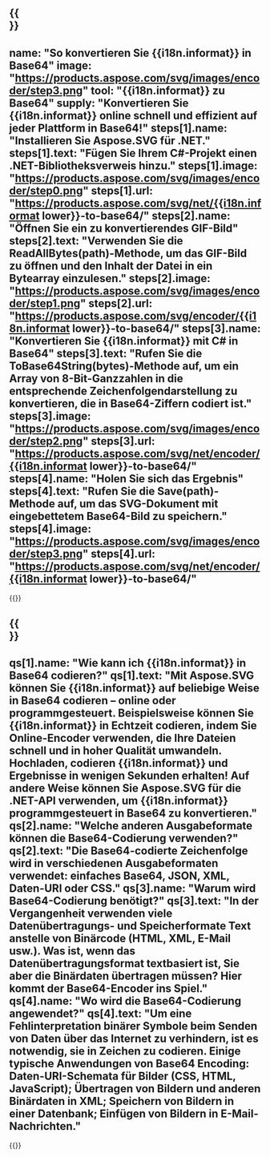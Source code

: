 ﻿---
meta: true
translation: true
deploy: false
---

{{<section howto>}}
---
name: "So konvertieren Sie {{i18n.informat}} in Base64"
image: "https://products.aspose.com/svg/images/encoder/step3.png"
tool: "{{i18n.informat}} zu Base64"
supply: "Konvertieren Sie {{i18n.informat}} online schnell und effizient auf jeder Plattform in Base64!"
steps[1].name: "Installieren Sie Aspose.SVG für .NET."
steps[1].text: "Fügen Sie Ihrem C#-Projekt einen .NET-Bibliotheksverweis hinzu."
steps[1].image: "https://products.aspose.com/svg/images/encoder/step0.png"
steps[1].url: "https://products.aspose.com/svg/net/{{i18n.informat lower}}-to-base64/"
steps[2].name: "Öffnen Sie ein zu konvertierendes GIF-Bild"
steps[2].text: "Verwenden Sie die ReadAllBytes(path)-Methode, um das GIF-Bild zu öffnen und den Inhalt der Datei in ein Bytearray einzulesen."
steps[2].image: "https://products.aspose.com/svg/images/encoder/step1.png"
steps[2].url: "https://products.aspose.com/svg/encoder/{{i18n.informat lower}}-to-base64/"
steps[3].name: "Konvertieren Sie {{i18n.informat}} mit C# in Base64"
steps[3].text: "Rufen Sie die ToBase64String(bytes)-Methode auf, um ein Array von 8-Bit-Ganzzahlen in die entsprechende Zeichenfolgendarstellung zu konvertieren, die in Base64-Ziffern codiert ist."
steps[3].image: "https://products.aspose.com/svg/images/encoder/step2.png"
steps[3].url: "https://products.aspose.com/svg/net/encoder/{{i18n.informat lower}}-to-base64/"
steps[4].name: "Holen Sie sich das Ergebnis"
steps[4].text: "Rufen Sie die Save(path)-Methode auf, um das SVG-Dokument mit eingebettetem Base64-Bild zu speichern."
steps[4].image: "https://products.aspose.com/svg/images/encoder/step3.png"
steps[4].url: "https://products.aspose.com/svg/net/encoder/{{i18n.informat lower}}-to-base64/"
---

{{<import path="/meta/schemas.md" section="howto">}}

{{<section faq>}}
---
qs[1].name: "Wie kann ich {{i18n.informat}} in Base64 codieren?"
qs[1].text: "Mit Aspose.SVG können Sie {{i18n.informat}} auf beliebige Weise in Base64 codieren – online oder programmgesteuert. Beispielsweise können Sie {{i18n.informat}} in Echtzeit codieren, indem Sie Online-Encoder verwenden, die Ihre Dateien schnell und in hoher Qualität umwandeln. Hochladen, codieren {{i18n.informat}} und Ergebnisse in wenigen Sekunden erhalten! Auf andere Weise können Sie Aspose.SVG für die .NET-API verwenden, um {{i18n.informat}} programmgesteuert in Base64 zu konvertieren."
qs[2].name: "Welche anderen Ausgabeformate können die Base64-Codierung verwenden?"
qs[2].text: "Die Base64-codierte Zeichenfolge wird in verschiedenen Ausgabeformaten verwendet: einfaches Base64, JSON, XML, Daten-URI oder CSS."
qs[3].name: "Warum wird Base64-Codierung benötigt?"
qs[3].text: "In der Vergangenheit verwenden viele Datenübertragungs- und Speicherformate Text anstelle von Binärcode (HTML, XML, E-Mail usw.). Was ist, wenn das Datenübertragungsformat textbasiert ist, Sie aber die Binärdaten übertragen müssen? Hier kommt der Base64-Encoder ins Spiel."
qs[4].name: "Wo wird die Base64-Codierung angewendet?"
qs[4].text: "Um eine Fehlinterpretation binärer Symbole beim Senden von Daten über das Internet zu verhindern, ist es notwendig, sie in Zeichen zu codieren. Einige typische Anwendungen von Base64 Encoding: Daten-URI-Schemata für Bilder (CSS, HTML, JavaScript); Übertragen von Bildern und anderen Binärdaten in XML; Speichern von Bildern in einer Datenbank; Einfügen von Bildern in E-Mail-Nachrichten."
---

{{<import path="/meta/schemas.md" section="faq">}}

